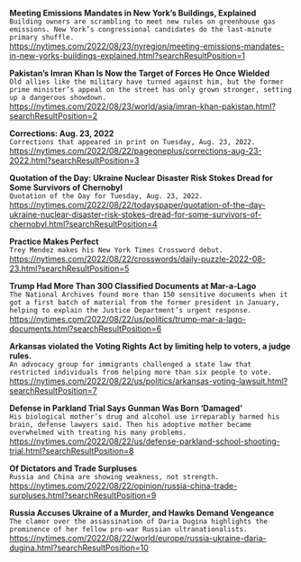 **Meeting Emissions Mandates in New York’s Buildings, Explained**\
`Building owners are scrambling to meet new rules on greenhouse gas emissions. New York’s congressional candidates do the last-minute primary shuffle.`\
https://nytimes.com/2022/08/23/nyregion/meeting-emissions-mandates-in-new-yorks-buildings-explained.html?searchResultPosition=1

**Pakistan’s Imran Khan Is Now the Target of Forces He Once Wielded**\
`Old allies like the military have turned against him, but the former prime minister’s appeal on the street has only grown stronger, setting up a dangerous showdown.`\
https://nytimes.com/2022/08/23/world/asia/imran-khan-pakistan.html?searchResultPosition=2

**Corrections: Aug. 23, 2022**\
`Corrections that appeared in print on Tuesday, Aug. 23, 2022.`\
https://nytimes.com/2022/08/22/pageoneplus/corrections-aug-23-2022.html?searchResultPosition=3

**Quotation of the Day: Ukraine Nuclear Disaster Risk Stokes Dread for Some Survivors of Chernobyl**\
`Quotation of the Day for Tuesday, Aug. 23, 2022.`\
https://nytimes.com/2022/08/22/todayspaper/quotation-of-the-day-ukraine-nuclear-disaster-risk-stokes-dread-for-some-survivors-of-chernobyl.html?searchResultPosition=4

**Practice Makes Perfect**\
`Trey Mendez makes his New York Times Crossword debut.`\
https://nytimes.com/2022/08/22/crosswords/daily-puzzle-2022-08-23.html?searchResultPosition=5

**Trump Had More Than 300 Classified Documents at Mar-a-Lago**\
`The National Archives found more than 150 sensitive documents when it got a first batch of material from the former president in January, helping to explain the Justice Department’s urgent response.`\
https://nytimes.com/2022/08/22/us/politics/trump-mar-a-lago-documents.html?searchResultPosition=6

**Arkansas violated the Voting Rights Act by limiting help to voters, a judge rules.**\
`An advocacy group for immigrants challenged a state law that restricted individuals from helping more than six people to vote.`\
https://nytimes.com/2022/08/22/us/politics/arkansas-voting-lawsuit.html?searchResultPosition=7

**Defense in Parkland Trial Says Gunman Was Born ‘Damaged’**\
`His biological mother’s drug and alcohol use irreparably harmed his brain, defense lawyers said. Then his adoptive mother became overwhelmed with treating his many problems.`\
https://nytimes.com/2022/08/22/us/defense-parkland-school-shooting-trial.html?searchResultPosition=8

**Of Dictators and Trade Surpluses**\
`Russia and China are showing weakness, not strength.`\
https://nytimes.com/2022/08/22/opinion/russia-china-trade-surpluses.html?searchResultPosition=9

**Russia Accuses Ukraine of a Murder, and Hawks Demand Vengeance**\
`The clamor over the assassination of Daria Dugina highlights the prominence of her fellow pro-war Russian ultranationalists.`\
https://nytimes.com/2022/08/22/world/europe/russia-ukraine-daria-dugina.html?searchResultPosition=10

